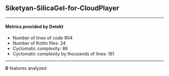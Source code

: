 ## Siketyan-SilicaGel-for-CloudPlayer
----
#### Metrics provided by Detekt
* Number of lines of code 904
* Number of Kotlin files: 24
* Cyclomatic complexity: 86
* Cyclomatic complexity by thousands of lines: 161 

----
**0** features analyzed



